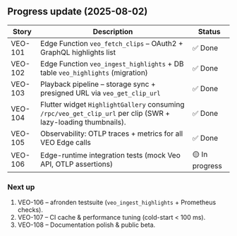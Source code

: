 ## Progress update (2025-08-02)

| Story | Description | Status |
|-------|-------------|--------|
| VEO-101 | Edge Function `veo_fetch_clips` – OAuth2 + GraphQL highlights list | ✅ Done |
| VEO-102 | Edge Function `veo_ingest_highlights` + DB table `veo_highlights` (migration) | ✅ Done |
| VEO-103 | Playback pipeline – storage sync + presigned URL via `veo_get_clip_url` | ✅ Done |
| VEO-104 | Flutter widget `HighlightGallery` consuming `/rpc/veo_get_clip_url` per clip (SWR + lazy-loading thumbnails). | ✅ Done |
| VEO-105 | Observability: OTLP traces + metrics for all VEO Edge calls | ✅ Done |
| VEO-106 | Edge-runtime integration tests (mock Veo API, OTLP assertions) | 🟡 In progress |

### Next up
1. VEO-106 – afronden testsuite (`veo_ingest_highlights` + Prometheus checks).  
2. VEO-107 – CI cache & performance tuning (cold-start < 100 ms).  
3. VEO-108 – Documentation polish & public beta.